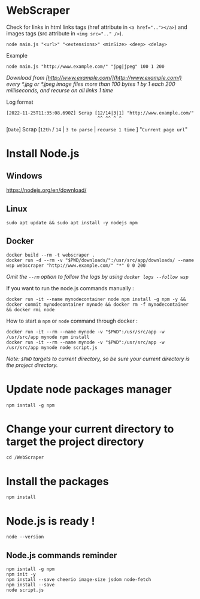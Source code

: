 WebScraper
==========

Check for links in html links tags (href attribute in `<a href=".."></a>`) and images tags (src attribute in `<img src=".." />`).

```
node main.js "<url>" "<extensions>" <minSize> <deep> <delay>
```

Example
```
node main.js "http://www.example.com/" "jpg|jpeg" 100 1 200
```
*Download from [http://www.example.com/](http://www.example.com/) every \*.jpg or \*.jpeg image files more than 100 bytes 1 by 1 each 200 milliseconds, and recurse on all links 1 time*

Log format
```
[2022-11-25T11:35:08.690Z] Scrap [12/14|3|1] "http://www.example.com/"
                                  ^^ ^^ ^ ^
```
[`Date`] Scrap [`12th` / `14` | `3 to parse` | `recurse 1 time` ] "`Current page url`"

# Install Node.js

## Windows

https://nodejs.org/en/download/

## Linux

```
sudo apt update && sudo apt install -y nodejs npm
```

## Docker

```
docker build --rm -t webscraper .
docker run -d --rm -v "$PWD/downloads/":/usr/src/app/downloads/ --name wsp webscraper "http://www.example.com/" "*" 0 0 200
```
*Omit the `--rm` option to follow the logs by using `docker logs --follow wsp`*

If you want to run the node.js commands manually :
```
docker run -it --name mynodecontainer node npm install -g npm -y && docker commit mynodecontainer mynode && docker rm -f mynodecontainer && docker rmi node
```

How to start a `npm` or `node` command through docker :
```
docker run -it --rm --name mynode -v "$PWD":/usr/src/app -w /usr/src/app mynode npm install
docker run -it --rm --name mynode -v "$PWD":/usr/src/app -w /usr/src/app mynode node script.js
```
*Note: `$PWD` targets to current directory, so be sure your current directory is the project directory.*

# Update node packages manager

```
npm isntall -g npm
```

# Change your current directory to target the project directory

```
cd /WebScraper
```

# Install the packages

```
npm install
```

# Node.js is ready !

```
node --version
```

## Node.js commands reminder

```
npm isntall -g npm
npm init -y
npm install --save cheerio image-size jsdom node-fetch
npm install --save
node script.js
```
